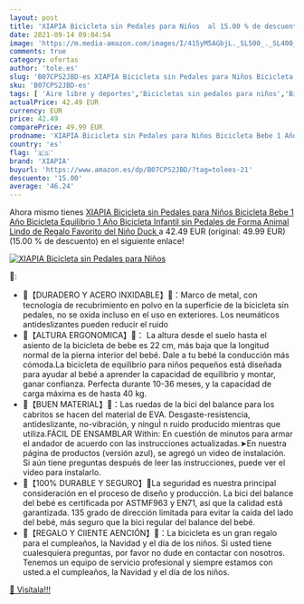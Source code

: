 ```yaml
---
layout: post
title: 'XIAPIA Bicicleta sin Pedales para Niños  al 15.00 % de descuento'
date: 2021-09-14 09:04:54
image: 'https://m.media-amazon.com/images/I/415yM5AGbjL._SL500_._SL400_.jpg'
comments: true
category: ofertas
author: 'tole.es'
slug: 'B07CPS2JBD-es XIAPIA Bicicleta sin Pedales para Niños Bicicleta Bebe 1...'
sku: 'B07CPS2JBD-es'
tags: [ 'Aire libre y deportes','Bicicletas sin pedales para niños','Bicicletas, triciclos y correpasillos','Juguetes','Juguetes y juegos','bicicleta','xiapia', ]
actualPrice: 42.49 EUR
currency: EUR
price: 42.49
comparePrice: 49.99 EUR
prodname: 'XIAPIA Bicicleta sin Pedales para Niños Bicicleta Bebe 1 Año Bicicleta Equilibrio 1 Año Bicicleta Infantil sin Pedales de Forma Animal Lindo de Regalo Favorito del Niño  Duck '
country: 'es'
flag: '🇪🇸'
brand: 'XIAPIA'
buyurl: 'https://www.amazon.es/dp/B07CPS2JBD/?tag=tolees-21'
descuento: '15.00'
average: '46.24'
---
```


Ahora mismo tienes [XIAPIA Bicicleta sin Pedales para Niños Bicicleta Bebe 1 Año Bicicleta Equilibrio 1 Año Bicicleta Infantil sin Pedales de Forma Animal Lindo de Regalo Favorito del Niño  Duck ](https://www.amazon.es/dp/B07CPS2JBD/?tag=tolees-21) a 42.49 EUR (original: 49.99 EUR) (15.00 %  de descuento) en el siguiente enlace!

[![XIAPIA Bicicleta sin Pedales para Niños ](https://m.media-amazon.com/images/I/415yM5AGbjL._SL500_._SL400_.jpg)](https://www.amazon.es/dp/B07CPS2JBD/?tag=tolees-21)

🔎:

- 👶【DURADERO Y ACERO INXIDABLE】👶：Marco de metal, con tecnología de recubrimiento en polvo en la superficie de la bicicleta sin pedales, no se oxida incluso en el uso en exteriores. Los neumáticos antideslizantes pueden reducir el ruido
- 👶【ALTURA ERGONOMICA】👶： La altura desde el suelo hasta el asiento de la bicicleta de bebe es 22 cm, más baja que la longitud normal de la pierna interior del bebé. Dale a tu bebé la conducción más cómoda.La bicicleta de equilibrio para niños pequeños está diseñada para ayudar al bebé a aprender la capacidad de equilibrio y montar, ganar confianza. Perfecta durante 10-36 meses, y la capacidad de carga máxima es de hasta 40 kg.
- 👶【BUEN MATERIAL】👶：Las ruedas de la bici del balance para los cabritos se hacen del material de EVA. Desgaste-resistencia, antideslizante, no-vibración, y ninguÌ n ruido producido mientras que utiliza.FÁCIL DE ENSAMBLAR Within: En cuestión de minutos para armar el andador de acuerdo con las instrucciones actualizadas.➤En nuestra página de productos (versión azul), se agregó un video de instalación. Si aún tiene preguntas después de leer las instrucciones, puede ver el video para instalarlo.
- 👶【100% DURABLE Y SEGURO】👶La seguridad es nuestra principal consideración en el proceso de diseño y producción. La bici del balance del bebé es certificada por ASTMF963 y EN71, así que la calidad está garantizada. 135 grado de dirección limitada para evitar la caída del lado del bebé, más seguro que la bici regular del balance del bebé.
- 👶【REGALO Y ClIENTE AENCIÓN】👶：La bicicleta es un gran regalo para el cumpleaños, la Navidad y el día de los niños. Si usted tiene cualesquiera preguntas, por favor no dude en contactar con nosotros. Tenemos un equipo de servicio profesional y siempre estamos con usted.a el cumpleaños, la Navidad y el día de los niños.

[🛒 Visítala!!!](https://www.amazon.es/dp/B07CPS2JBD/?tag=tolees-21)
